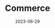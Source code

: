 ---
title: 03. Commerce
description: Project 3/16
date: 2023-06-29
url: https://github.com/marcusjhang/pokecommerce/tree/main
---